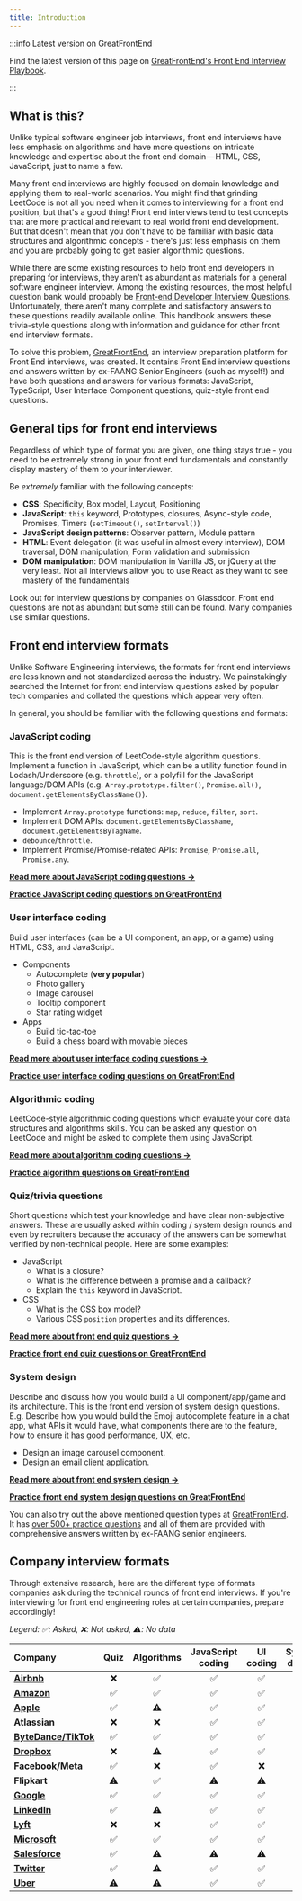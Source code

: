 ```yaml
---
title: Introduction
---
```


:::info Latest version on GreatFrontEnd

Find the latest version of this page on [GreatFrontEnd's Front End Interview Playbook](https://www.greatfrontend.com/front-end-interview-playbook/introduction?utm_source=frontendinterviewhandbook&utm_medium=referral&gnrs=frontendinterviewhandbook).

:::

## What is this?

Unlike typical software engineer job interviews, front end interviews have less emphasis on algorithms and have more questions on intricate knowledge and expertise about the front end domain — HTML, CSS, JavaScript, just to name a few.

Many front end interviews are highly-focused on domain knowledge and applying them to real-world scenarios. You might find that grinding LeetCode is not all you need when it comes to interviewing for a front end position, but that's a good thing! Front end interviews tend to test concepts that are more practical and relevant to real world front end development. But that doesn't mean that you don't have to be familiar with basic data structures and algorithmic concepts - there's just less emphasis on them and you are probably going to get easier algorithmic questions.

While there are some existing resources to help front end developers in preparing for interviews, they aren't as abundant as materials for a general software engineer interview. Among the existing resources, the most helpful question bank would probably be [Front-end Developer Interview Questions](https://github.com/h5bp/Front-end-Developer-Interview-Questions). Unfortunately, there aren't many complete and satisfactory answers to these questions readily available online. This handbook answers these trivia-style questions along with information and guidance for other front end interview formats.

To solve this problem, [GreatFrontEnd](https://www.greatfrontend.com?utm_source=frontendinterviewhandbook&utm_medium=referral&gnrs=frontendinterviewhandbook), an interview preparation platform for Front End interviews, was created. It contains Front End interview questions and answers written by ex-FAANG Senior Engineers (such as myself!) and have both questions and answers for various formats: JavaScript, TypeScript, User Interface Component questions, quiz-style front end questions.

## General tips for front end interviews

Regardless of which type of format you are given, one thing stays true - you need to be extremely strong in your front end fundamentals and constantly display mastery of them to your interviewer.

Be _extremely_ familiar with the following concepts:

- **CSS**: Specificity, Box model, Layout, Positioning
- **JavaScript**: `this` keyword, Prototypes, closures, Async-style code, Promises, Timers (`setTimeout()`, `setInterval()`)
- **JavaScript design patterns**: Observer pattern, Module pattern
- **HTML**: Event delegation (it was useful in almost every interview), DOM traversal, DOM manipulation, Form validation and submission
- **DOM manipulation**: DOM manipulation in Vanilla JS, or jQuery at the very least. Not all interviews allow you to use React as they want to see mastery of the fundamentals

Look out for interview questions by companies on Glassdoor. Front end questions are not as abundant but some still can be found. Many companies use similar questions.

## Front end interview formats

Unlike Software Engineering interviews, the formats for front end interviews are less known and not standardized across the industry. We painstakingly searched the Internet for front end interview questions asked by popular tech companies and collated the questions which appear very often. 

In general, you should be familiar with the following questions and formats:

### JavaScript coding

This is the front end version of LeetCode-style algorithm questions. Implement a function in JavaScript, which can be a utility function found in Lodash/Underscore (e.g. `throttle`), or a polyfill for the JavaScript language/DOM APIs (e.g. `Array.prototype.filter()`, `Promise.all()`, `document.getElementsByClassName()`).

- Implement `Array.prototype` functions: `map`, `reduce`, `filter`, `sort`.
- Implement DOM APIs: `document.getElementsByClassName`, `document.getElementsByTagName`.
- `debounce`/`throttle`.
- Implement Promise/Promise-related APIs: `Promise`, `Promise.all`, `Promise.any`.

[**Read more about JavaScript coding questions →**](./javascript-utility-function.md)

[**Practice JavaScript coding questions on GreatFrontEnd**](https://www.greatfrontend.com/questions/formats/javascript-functions?utm_source=frontendinterviewhandbook&utm_medium=referral&gnrs=frontendinterviewhandbook)

### User interface coding

Build user interfaces (can be a UI component, an app, or a game) using HTML, CSS, and JavaScript.

- Components
  - Autocomplete (**very popular**)
  - Photo gallery
  - Image carousel
  - Tooltip component
  - Star rating widget
- Apps
  - Build tic-tac-toe
  - Build a chess board with movable pieces

[**Read more about user interface coding questions →**](./build-front-end-user-interfaces.md)

[**Practice user interface coding questions on GreatFrontEnd**](https://www.greatfrontend.com/questions/formats/ui-coding?utm_source=frontendinterviewhandbook&utm_medium=referral&gnrs=frontendinterviewhandbook)

### Algorithmic coding

LeetCode-style algorithmic coding questions which evaluate your core data structures and algorithms skills. You can be asked any question on LeetCode and might be asked to complete them using JavaScript.

[**Read more about algorithm coding questions →**](./algorithms.md)

[**Practice algorithm questions on GreatFrontEnd**](https://www.greatfrontend.com/questions/formats/algo-coding?utm_source=frontendinterviewhandbook&utm_medium=referral&gnrs=frontendinterviewhandbook)

### Quiz/trivia questions

Short questions which test your knowledge and have clear non-subjective answers. These are usually asked within coding / system design rounds and even by recruiters because the accuracy of the answers can be somewhat verified by non-technical people. Here are some examples:

- JavaScript
  - What is a closure?
  - What is the difference between a promise and a callback?
  - Explain the `this` keyword in JavaScript.
- CSS
  - What is the CSS box model?
  - Various CSS `position` properties and its differences.

[**Read more about front end quiz questions →**](./trivia.md)

[**Practice front end quiz questions on GreatFrontEnd**](https://www.greatfrontend.com/questions/quiz?utm_source=frontendinterviewhandbook&utm_medium=referral&gnrs=frontendinterviewhandbook)

### System design

Describe and discuss how you would build a UI component/app/game and its architecture. This is the front end version of system design questions. E.g. Describe how you would build the Emoji autocomplete feature in a chat app, what APIs it would have, what components there are to the feature, how to ensure it has good performance, UX, etc.

- Design an image carousel component.
- Design an email client application.

[**Read more about front end system design →**](./front-end-system-design.md)

[**Practice front end system design questions on GreatFrontEnd**](https://www.greatfrontend.com/questions/system-design?utm_source=frontendinterviewhandbook&utm_medium=referral&gnrs=frontendinterviewhandbook)

You can also try out the above mentioned question types at [GreatFrontEnd](https://www.greatfrontend.com?utm_source=frontendinterviewhandbook&utm_medium=referral&gnrs=frontendinterviewhandbook). It has [over 500+ practice questions](https://www.greatfrontend.com/questions?utm_source=frontendinterviewhandbook&utm_medium=referral&gnrs=frontendinterviewhandbook) and all of them are provided with comprehensive answers written by ex-FAANG senior engineers.

## Company interview formats

Through extensive research, here are the different type of formats companies ask during the technical rounds of front end interviews. If you're interviewing for front end engineering roles at certain companies, prepare accordingly!

_Legend: ✅: Asked, ❌: Not asked, ⚠️: No data_

| Company | Quiz | Algorithms | JavaScript coding | UI coding | System design |
| :-- | :-: | :-: | :-: | :-: | :-: |
| [**Airbnb**](./companies/airbnb-front-end-interview-questions.md) | ❌ | ✅ | ✅ | ✅ | ✅ |
| [**Amazon**](./companies/amazon-front-end-interview-questions.md) | ✅ | ✅ | ✅ | ✅ | ✅ |
| [**Apple**](./companies/apple-front-end-interview-questions.md) | ✅ | ⚠️ | ✅ | ✅ | ⚠️ |
| **Atlassian** | ❌ | ❌ | ✅ | ✅ | ✅ |
| [**ByteDance/TikTok**](./companies/bytedance-tiktok-front-end-interview-questions.md) | ✅ | ✅ | ✅ | ✅ | ❌ |
| [**Dropbox**](./companies/dropbox-front-end-interview-questions.md) | ❌ | ⚠️ | ✅ | ✅ | ✅ |
| **Facebook/Meta** | ✅ | ❌ | ✅ | ❌ | ✅ |
| **Flipkart** | ⚠️ | ✅ | ⚠️ | ⚠️ | ⚠️ |
| [**Google**](./companies/google-front-end-interview-questions.md) | ✅ | ✅ | ✅ | ✅ | ✅ |
| [**LinkedIn**](./companies/linkedin-front-end-interview-questions.md) | ✅ | ⚠️ | ✅ | ✅ | ⚠️ |
| [**Lyft**](./companies/lyft-front-end-interview-questions.md) | ❌ | ❌ | ✅ | ✅ | ✅ |
| [**Microsoft**](./companies/microsoft-front-end-interview-questions.md) | ✅ | ✅ | ✅ | ✅ | ✅ |
| [**Salesforce**](./companies/salesforce-front-end-interview-questions.md) | ✅ | ⚠️ | ⚠️ | ⚠️ | ⚠️ |
| [**Twitter**](./companies/twitter-front-end-interview-questions.md) | ✅ | ⚠️ | ✅ | ✅ | ⚠️ |
| [**Uber**](./companies/uber-front-end-interview-questions.md) | ⚠️ | ⚠️ | ✅ | ✅ | ⚠️ |

